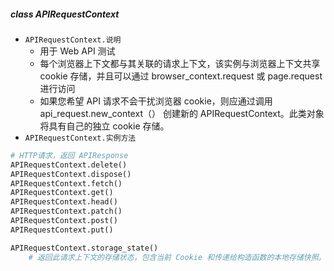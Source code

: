 ##### class APIRequestContext
- `APIRequestContext.说明`
	- 用于 Web API 测试
	- 每个浏览器上下文都与其关联的请求上下文，该实例与浏览器上下文共享 cookie 存储，并且可以通过 browser_context.request 或 page.request 进行访问
	- 如果您希望 API 请求不会干扰浏览器 cookie，则应通过调用 api_request.new_context（） 创建新的 APIRequestContext。此类对象将具有自己的独立 cookie 存储。
- `APIRequestContext.实例方法`
```python
# HTTP请求，返回 APIResponse
APIRequestContext.delete()
APIRequestContext.dispose()
APIRequestContext.fetch()
APIRequestContext.get()
APIRequestContext.head()
APIRequestContext.patch()
APIRequestContext.post()
APIRequestContext.put()

APIRequestContext.storage_state()
	# 返回此请求上下文的存储状态，包含当前 Cookie 和传递给构造函数的本地存储快照。返回字典
```

